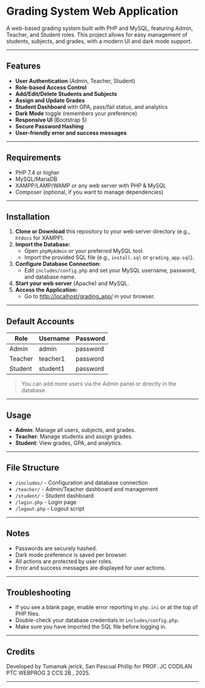 # Grading System Web Application

A web-based grading system built with PHP and MySQL, featuring Admin, Teacher, and Student roles. This project allows for easy management of students, subjects, and grades, with a modern UI and dark mode support.

---

## Features

- **User Authentication** (Admin, Teacher, Student)
- **Role-based Access Control**
- **Add/Edit/Delete Students and Subjects**
- **Assign and Update Grades**
- **Student Dashboard** with GPA, pass/fail status, and analytics
- **Dark Mode** toggle (remembers your preference)
- **Responsive UI** (Bootstrap 5)
- **Secure Password Hashing**
- **User-friendly error and success messages**

---

## Requirements

- PHP 7.4 or higher
- MySQL/MariaDB
- XAMPP/LAMP/WAMP or any web server with PHP & MySQL
- Composer (optional, if you want to manage dependencies)

---

## Installation

1. **Clone or Download** this repository to your web server directory (e.g., `htdocs` for XAMPP).
2. **Import the Database:**
    - Open `phpMyAdmin` or your preferred MySQL tool.
    - Import the provided SQL file (e.g., `install.sql` or `grading_app.sql`).
3. **Configure Database Connection:**
    - Edit `includes/config.php` and set your MySQL username, password, and database name.
4. **Start your web server** (Apache) and MySQL.
5. **Access the Application:**
    - Go to [http://localhost/grading_app/](http://localhost/grading_app/) in your browser.

---

## Default Accounts

| Role    | Username   | Password  |
|---------|------------|-----------|
| Admin   | admin      | password  |
| Teacher | teacher1   | password  |
| Student | student1   | password  |

> You can add more users via the Admin panel or directly in the database.

---

## Usage

- **Admin**: Manage all users, subjects, and grades.
- **Teacher**: Manage students and assign grades.
- **Student**: View grades, GPA, and analytics.

---

## File Structure

- `/includes/` - Configuration and database connection
- `/teacher/`  - Admin/Teacher dashboard and management
- `/student/`  - Student dashboard
- `/login.php` - Login page
- `/logout.php` - Logout script

---

## Notes

- Passwords are securely hashed.
- Dark mode preference is saved per browser.
- All actions are protected by user roles.
- Error and success messages are displayed for user actions.

---

## Troubleshooting

- If you see a blank page, enable error reporting in `php.ini` or at the top of PHP files.
- Double-check your database credentials in `includes/config.php`.
- Make sure you have imported the SQL file before logging in.

---

## Credits

Developed by Tumamak jerick, San Pascual Phillip  for PROF. JC CODILAN
 PTC WEBPROG 2 CCS 2B , 2025.

---
